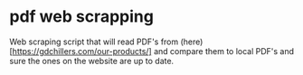 # pdf web scrapping

Web scraping script that will read PDF's from (here)[https://gdchillers.com/our-products/] and compare them to local PDF's and sure the ones on the website are up to date.